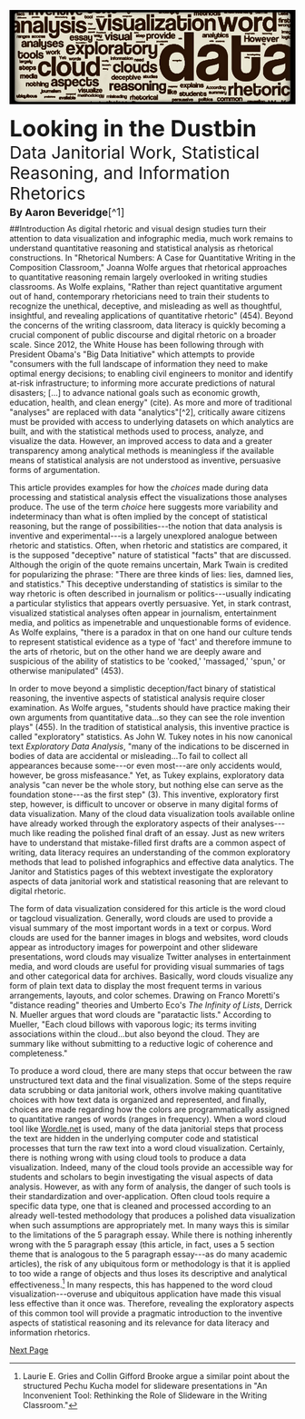 <center><img src="./images/wordle3.jpg" alt="" style="padding-top:-10px;padding-bottom:0;margin-top:-10px;margin-bottom:5px"/></center>
<p style="font-size:40px;padding-bottom:0;margin-bottom:0;padding-top:10px;margin-top:0"><b>Looking in the Dustbin</b></p>
<p style="font-size:30px;padding-top:0;margin-top:0;padding-bottom:0;margin-bottom:0">Data Janitorial Work, Statistical Reasoning, and Information Rhetorics</p>
<p style="font-size:18px;padding-bottom:10px;margin-bottom:0;padding-top:5px;margin-top:0"><b>By Aaron Beveridge</b>[^1]</p>
##Introduction
As digital rhetoric and visual design studies turn their attention to data visualization and infographic media, much work remains to understand quantitative reasoning and statistical analysis as rhetorical constructions. In "Rhetorical Numbers: A Case for Quantitative Writing in the Composition Classroom," Joanna Wolfe argues that rhetorical approaches to quantitative reasoning remain largely overlooked in writing studies classrooms. As Wolfe explains, "Rather than reject quantitative argument out of hand, contemporary rhetoricians need to train their students to recognize the unethical, deceptive, and misleading as well as thoughtful, insightful, and revealing applications of quantitative rhetoric" (454). Beyond the concerns of the writing classroom, data literacy is quickly becoming a crucial component of public discourse and digital rhetoric on a broader scale. Since 2012, the White House has been following through with President Obama's "Big Data Initiative" which attempts to provide "consumers with the full landscape of information they need to make optimal energy decisions; to enabling civil engineers to monitor and identify at-risk infrastructure; to informing more accurate predictions of natural disasters; [...] to advance national goals such as economic growth, education, health, and clean energy" (cite). As more and more of traditional "analyses" are replaced with data "analytics"[^2], critically aware citizens must be provided with access to underlying datasets on which analytics are built, and with the statistical methods used to process, analyze, and visualize the data. However, an improved access to data and a greater transparency among analytical methods is meaningless if the available means of statistical analysis are not understood as inventive, persuasive forms of argumentation. 

This article provides examples for how the *choices* made during data processing and statistical analysis effect the visualizations those analyses produce. The use of the term *choice* here suggests more variability and indeterminacy than what is often implied by the concept of statistical reasoning, but the range of possibilities---the notion that data analysis is inventive and experimental---is a largely unexplored analogue between rhetoric and statistics. Often, when rhetoric and statistics are compared, it is the supposed "deceptive" nature of statistical "facts" that are discussed. Although the origin of the quote remains uncertain, Mark Twain is credited for popularizing the phrase: "There are three kinds of lies: lies, damned lies, and statistics." This deceptive understanding of statistics is similar to the way rhetoric is often described in journalism or politics---usually indicating a particular stylistics that appears overtly persuasive. Yet, in stark contrast, visualized statistical analyses often appear in journalism, entertainment media, and politics as impenetrable and unquestionable forms of evidence. As Wolfe explains, "there is a paradox in that on one hand our culture tends to represent statistical evidence as a type of 'fact' and therefore immune to the arts of rhetoric, but on the other hand we are deeply aware and suspicious of the ability of statistics to be 'cooked,' 'massaged,' 'spun,' or otherwise manipulated" (453). 

In order to move beyond a simplistic deception/fact binary of statistical reasoning, the inventive aspects of statistical analysis require closer examination. As Wolfe argues, "students should have practice making their own arguments from quantitative data...so they can see the role invention plays" (455). In the tradition of statistical analysis, this inventive practice is called "exploratory" statistics. As John W. Tukey notes in his now canonical text *Exploratory Data Analysis*, "many of the indications to be discerned in bodies of data are accidental or misleading...To fail to collect all appearances because some---or even most---are only accidents would, however, be gross misfeasance." Yet, as Tukey explains, exploratory data analysis "can never be the whole story, but nothing else can serve as the foundation stone---as the first step" (3). This inventive, exploratory first step, however, is difficult to uncover or observe in many digital forms of data visualization. Many of the cloud data visualization tools available online have already worked through the exploratory aspects of their analyses---much like reading the polished final draft of an essay. Just as new writers have to understand that mistake-filled first drafts are a common aspect of writing, data literacy requires an understanding of the common exploratory methods that lead to polished infographics and effective data analytics. The Janitor and Statistics pages of this webtext investigate the exploratory aspects of data janitorial work and statistical reasoning that are relevant to digital rhetoric. 

The form of data visualization considered for this article is the word cloud or tagcloud visualization. Generally, word clouds are used to provide a visual summary of the most important words in a text or corpus. Word clouds are used for the banner images in blogs and websites, word clouds appear as introductory images for powerpoint and other slideware presentations, word clouds may visualize Twitter analyses in entertainment media, and word clouds are useful for providing visual summaries of tags and other categorical data for archives. Basically, word clouds visualize any form of plain text data to display the most frequent terms in various arrangements, layouts, and color schemes. Drawing on Franco Moretti's "distance reading" theories and Umberto Eco's *The Infinity of Lists*, Derrick N. Mueller argues that word clouds are "paratactic lists." According to Mueller, "Each cloud billows with vaporous logic; its terms inviting associations within the cloud...but also beyond the cloud. They are summary like without submitting to a reductive logic of coherence and completeness." 

To produce a word cloud, there are many steps that occur between the raw unstructured text data and the final visualization. Some of the steps require data scrubbing or data janitorial work, others involve making quantitative choices with how text data is organized and represented, and finally, choices are made regarding how the colors are programmatically assigned to quantitative ranges of words (ranges in frequency). When a word cloud tool like [Wordle.net](http://wordle.net) is used, many of the data janitorial steps that process the text are hidden in the underlying computer code and statistical processes that turn the raw text into a word cloud visualization. Certainly, there is nothing wrong with using cloud tools to produce a data visualization. Indeed, many of the cloud tools provide an accessible way for students and scholars to begin investigating the visual aspects of data analysis. However, as with any form of analysis, the danger of such tools is their standardization and over-application. Often cloud tools require a specific data type, one that is cleaned and processed according to an already well-tested methodology that produces a polished data visualization when such assumptions are appropriately met. In many ways this is similar to the limitations of the 5 paragraph essay. While there is nothing inherently wrong with the 5 paragraph essay (this article, in fact, uses a 5 section theme that is analogous to the 5 paragraph essay---as do many academic articles), the risk of any ubiquitous form or methodology is that it is applied to too wide a range of objects and thus loses its descriptive and analytical effectiveness.[^3] In many respects, this has happened to the word cloud visualization---overuse and ubiquitous application have made this visual less effective than it once was. Therefore, revealing the exploratory aspects of this common tool will provide a pragmatic introduction to the inventive aspects of statistical reasoning and its relevance for data literacy and information rhetorics. 

<a href="http://aaronbeveridge.com/data-janitor/methods.html" class="myButton">Next Page</a>

[^1]: Thank you to [Laurie E. Gries](http://legries.com) and [Nicholas Van Horn](http://nicholasvanhorn.com) for their feedback and assistance in reviewing this webtext. 
[^2]: Whereas "analysis" often refers to *human* reading, observation, or investigation of underlying evidence, sources, or data, "analytics" are often systematized statistical analyses of datasets too large for traditional analyses. Furthermore, the term "analytics" also implies that the methodologies may be systematically re-applied in the future on other similar data types to produce a similar visual analysis. For example, Wordle.net may be understood as an "analytic" because it reproduces a word cloud visual analysis of various textual data. 
[^3]: Laurie E. Gries and Collin Gifford Brooke argue a similar point about the structured Pechu Kucha model for slideware presentations in "An Inconvenient Tool: Rethinking the Role of Slideware in the Writing Classroom."
